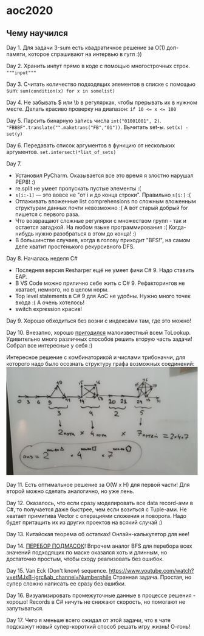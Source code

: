 # aoc2020


## Чему научился

Day 1. Для задачи 3-sum есть квадратичное решение за O(1) доп-памяти, которое спрашивают на интервью в гугл :))

Day 2. Хранить инпут прямо в коде с помощью многострочных строк. `"""input"""`

Day 3. Считать количество подходящих элементов в списке с помощью sum: `sum(condition(x) for x in somelist)`

Day 4. Не забывать $ или \b в регулярках, чтобы прерывать их в нужном месте. Делать красиво проверку на диапазон: `if 10 <= x <= 100`

Day 5. Парсить бинарную запись числа `int("01001001", 2)`. `"FBBBF".translate("".maketrans("FB","01"))`. Вычитать set-ы. `set(x) - set(y)`

Day 6. Передавать список аргументов в функцию от нескольких аргументов. `set.intersect(*list_of_sets)`

Day 7. 

* Установил PyCharm. Оказывается все это время я злостно нарушал PEP8! :)
* re.split не умеет пропускать пустые элементы :(
* `s[i:-1]` — это вовсе не "от i и до конца строки". Правильно `s[i:]` :(
* Отлаживать вложенные list comprehensions по сложным вложенным структурам данных почти невозможно :( А вот старый добрый for пишется с первого раза.
* Что возвращают сложные регулярки с множеством групп - так и остается загадкой. На любом языке программирования :( Когда-нибудь нужно разобраться в этом до конца! :)
* В большинстве случаев, когда в голову приходит "BFS!", на самом деле хватит простенького рекурсивного DFS.

Day 8. Началась неделя C#

* Последняя версия Resharper ещё не умеет фичи C# 9. Надо ставить EAP.
* В VS Code можно прилично себе жить с C# 9. Рефакторингов не хватает, немного, но в целом норм.
* Top level statements в C# 9 для AoC не удобны. Нужно много точек входа :( А очень хотелось!
* switch expression красив!

Day 9. Хорошо обходиться без возни с индексами там, где это можно!

Day 10. Внезапно, хорошо [пригодился](https://github.com/xoposhiy/aoc2020/blob/main/10_joltage.cs#L17) малоизвестный всем ToLookup.
Удивительно много различных способов решить вторую часть задачи! Собрал все интересные у себя :)

Интересное решение с комбинаторикой и числами трибоначчи, для которого надо было осознать структуру графа возможных соединений:
![graph](10.png)

Day 11. Есть оптимальное решение за O(W x H) для первой части! Для второй можно сделать аналогично, но уже лень.

Day 12. Оказалось, что если сразу моделировать все data record-ами в C#, то получается даже быстрее, чем если возиться с Tuple-ами.
Не хватает примитива Vector с операциями сложения и поворота. Надо будет притащить их из других проектов на всякий случай :)

Day 13. Китайская теорема об остатках! Онлайн-калькулятор для нее!

Day 14. [ПЕРЕБОР ПОДМАСОК](https://e-maxx.ru/algo/all_submasks)! 
Впрочем аналог BFS для перебора всех значений подходящих по маске оказался хоть и длинным, но достаточно простым, чтобы сходу реализовать без ошибок.

Day 15. Van Eck (Don't know) sequence. https://www.youtube.com/watch?v=etMJxB-igrc&ab_channel=Numberphile
Странная задача. Простая, но супер сложно написать ее сразу без ошибки.

Day 16. Визуализировать промежуточные данные в процессе решения - хорошо! Records в C# ничуть не снижают скорость, но помогают не запутываться.

Day 17. Чего я меньше всего ожидал от этой задачи, что в чате подскажут новый супер-короткий способ решать игру жизнь! О-гонь!